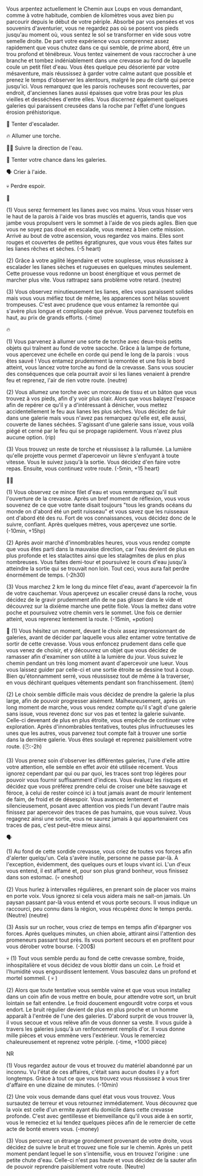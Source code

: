 Vous arpentez actuellement le Chemin aux Loups en vous demandant, comme à votre habitude, combien de kilomètres vous avez bien pu parcourir depuis le début de votre périple. Absorbé par vos pensées et vos souvenirs d'aventurier, vous ne regardez pas où se posent vos pieds jusqu'au moment où, vous sentez le sol se transformer en vide sous votre semelle droite. De part votre expérience vous comprennez assez rapidement que vous chutez dans ce qui semble, de prime abord, être un trou profond et ténébreux. Vous tentez vainement de vous raccrocher à une branche et tombez indéniablement dans une crevasse au fond de laquelle coule un petit filet d'eau. Vous êtes quelque peu désorienté par votre mésaventure, mais réussissez à garder votre calme autant que possible et prenez le temps d'observer les alentours, malgré le peu de clarté qui perce jusqu'ici. Vous remarquez que les parois rocheuses sont recouvertes, par endroit, d'anciennes lianes aussi épaisses que votre bras pour les plus vieilles et desséchées d'entre elles. Vous discernez également quelques galeries qui paraissent creusées dans la roche par l'effet d'une longues érosion préhistorique.
 

🔗 Tenter d'escalader.

🔥 Allumer une torche.

🚶‍♂️ Suivre la direction de l'eau.

🔄 Tenter votre chance dans les galeries.

🗣 Crier à l'aide.

💀 Perdre espoir.


🔗

(1) Vous serez fermement les lianes avec vos mains. Vous vous hisser vers le haut de la parois à l'aide vos bras musclés et aguerris, tandis que vos jambe vous propulsent vers le sommet à l'aide de vos pieds agiles. Bien que vous ne soyez pas doué en escalade, vous menez à bien cette mission. Arrivé au bout de votre ascension, vous regardez vos mains. Elles sont rouges et couvertes de petites égratignures, que vous vous êtes faites sur les lianes rêches et sèches. 
(-5 heart)

(2) Grâce à votre agilité légendaire et votre souplesse, vous réussissez à escalader les lianes sèches et rugueuses en quelques minutes seulement. Cette prouesse vous redonne un boost énergitique et vous permet de marcher plus vite. Vous rattrapez sans problème votre retard.
(neutre)

(3) Vous observez minutieusement les lianes, elles vous paraissent solides mais vous vous méfiez tout de même, les apparences sont hélas souvent trompeuses. C'est avec prudence que vous entamez la remontée qui s'avère plus longue et compliquée que prévue. Vous parvenez toutefois en haut, au prix de grands efforts. 
(-time)


🔥

(1) Vous parvenez à allumer une sorte de torche avec deux-trois petits objets qui traînent au fond de votre sacoche. Grâce à la lampe de fortune, vous apercevez une échelle en corde qui pend le long de la parois : vous êtes sauvé ! Vous entamez prudemment la remontée et une fois le bord atteint, vous lancez votre torche au fond de la crevasse. Sans vous soucier des conséquences que cela pourrait avoir si les lianes venaient à prendre feu et reprenez, l'air de rien votre route.
(neutre)

(2) Vous allumez une torche avec un morceau de tissu et un bâton que vous trouvez à vos pieds, afin d'y voir plus clair. Alors que vous balayez l'espace afin de repérer ce qu'il y a d'intéressant à dénicher, vous mettez accidentellement le feu aux lianes les plus sèches. Vous décidez de fuir dans une galerie mais vous n'avez pas remarquez qu'elle est, elle aussi, couverte de lianes séchées. S'agissant d'une galerie sans issue, vous voilà piégé et cerné par le feu qui se propage rapidement. Vous n'avez plus aucune option.
(rip)

(3) Vous trouvez un reste de torche et réussissez à la rallumée. La lumière qu'elle projette vous permet d'apercevoir un lièvre s'enfuyant à toute vitesse. Vous le suivez jusqu'à la sortie. Vous décidez d'en faire votre repas. Ensuite, vous continuez votre route. 
(-5min, +15 heart)


🚶‍♂️

(1) Vous observez ce mince filet d'eau et vous remmarquez qu'il suit l'ouverture de la crevasse. Après un bref moment de réflexion, vous vous souvenez de ce que votre tante disait toujours "tous les grands océans du monde on d'abord été un petit ruisseau" et vous savez que les ruisseaux ont d'abord été des ru. Fort de vos connaissances, vous décidez donc de le suivre, confiant. Après quelques mètres, vous aperçevez une sortie.
(-10min, +15hp)

(2) Après avoir marché d'innombrables heures, vous vous rendez compte que vous êtes parti dans la mauvaise direction, car l'eau devient de plus en plus profonde et les stalactites ainsi que les stalagmites de plus en plus nombreuses. Vous faites demi-tour et poursuivez le cours d'eau jusqu'à atteindre la sortie qui se trouvait non loin. Tout ceci, vous aura fait perdre énormément de temps.
(-2h30)

(3) Vous marchez 2 km le long du mince filet d'eau, avant d'apercevoir la fin de votre cauchemar. Vous aperçevez un escalier creusé dans la roche, vous décidez de le gravir prudemment afin de ne pas glisser dans le vide et découvrez sur la dixième marche une petite fiole. Vous la mettez dans votre poche et poursuivez votre chemin vers le sommet. Une fois ce dernier atteint, vous reprenez lentement la route.
(-15min, +potion)

🔄 
(1) Vous hésitez un moment, devant le choix assez impressionnant de galeries, avant de décider par laquelle vous allez entamer votre tentative de sortir de cette crevasse. Vous vous enfoncez prudement dans celle que vous venez de choisir, et y découvrez un objet que vous décidez de ramasser afin d'examiner son utilité à la lumière du jour. Vous suivez le chemin pendant un très long moment avant d'apercevoir une lueur. Vous vous laissez guider par celle-ci et une sortie étroite se dessine tout à coup. Bien qu'étonnamment serré, vous réussissez tout de même à la traverser, en vous déchirant quelques vêtements pendant son franchissement. 
(item)

(2) Le choix semble difficile mais vous décidez de prendre la galerie la plus large, afin de pouvoir progresser aisément. Malheureusement, après un long moment de marche, vous vous rendez compte qu'il s'agit d'une galerie sans issue, vous revenez donc sur vos pas et tentez la galerie suivante. Celle-ci devenant de plus en plus étroite, vous empêche de continuer votre exploration. Après d'innombrables tentatives, toutes plus infructueuses les unes que les autres, vous parvenez tout compte fait à trouver une sortie dans la dernière galerie. Vous êtes soulagé et reprenez paisiblement votre route. 
(🕑:-2h)

(3) Vous prenez soin d'observer les différentes galeries, l'une d'elle attire votre attention, elle semble en effet avoir été utilisée récement. Vous ignorez cependant par qui ou par quoi, les traces sont trop légères pour pouvoir vous fournir suffisamment d'indices. Vous évaluez les risques et décidez que vous préférez prendre celui de croiser une bête sauvage et féroce, à celui de rester coincé ici à tout jamais avant de mourir lentement de faim, de froid et de désespoir. Vous avancez lentement et silencieusement, posant avec attention vos pieds l'un devant l'autre mais finissez par apercevoir des traces de pas humains, que vous suivez. Vous regagnez ainsi une sortie, vous ne saurez jamais à qui appartenaient ces traces de pas, c'est peut-être mieux ainsi.

🗣

(1) Au fond de cette sordide crevasse, vous criez de toutes vos forces afin d'alerter quelqu'un. Cela s'avère inutile, personne ne passe par-là. À l'exception, évidemment, des quelques ours et loups vivant ici. L'un d'eux vous entend, il est affamé et, pour son plus grand bonheur, vous finissez dans son estomac. 
(💀 oneshot)

(2) Vous hurlez à intervalles régulières, en prenant soin de placer vos mains en porte voix. Vous ignorez si cela vous aidera mais ne sait-on jamais. Un paysan passant par-là vous entend et vous porte secours. Il vous indique un raccourci, peu connu dans la région, vous récupérez donc le temps perdu. (Neutre)
(neutre)

(3) Assis sur un rocher, vous criez de temps en temps afin d'épargner vos forces. Après quelques minutes, un chien aboie, attirant ainsi l'attention des promeneurs passant tout près. Ils vous portent secours et en profitent pour vous dérober votre bourse. 
(-200$)

💀 
(1) Tout vous semble perdu au fond de cette crevasse sombre, froide, inhospitalière et vous décidez de vous blottir dans un coin. Le froid et l'humidité vous engourdissent lentement. Vous basculez dans un profond et mortel sommeil. 
( 💀 )

(2) Alors que toute tentative vous semble vaine et que vous vous installez dans un coin afin de vous mettre en boule, pour attendre votre sort, un bruit lointain se fait entendre. Le froid doucement engourdit votre corps et vous endort. Le bruit régulier devient de plus en plus proche et un homme apparaît à l'entrée de l'une des galeries. D'abord surprit de vous trouver là, il vous secoue et vous relève afin de vous donner sa veste. Il vous guide à travers les galeries jusqu'à un renfoncement remplis d'or. Il vous donne mille pièces et vous emmène vers l'extérieur. Vous le remerciez chaleureusement et reprenez votre périple.
(-time, +1000 pièce)

NR

(1) Vous regardez autour de vous et trouvez du matériel abandonné par un inconnu. Vu l'état de ces affaires, c'était sans aucun doutes il y a fort longtemps. Gràce à tout ce que vous trouvez vous réussissez à vous tirer d'affaire en une dizaine de minutes.
(-10min)

(2) Une voix vous demande dans quel état vous vous trouvez. Vous sursautez de terreur et vous retournez immédiatement. Vous découvrez que la voix est celle d'un ermite ayant élu domicile dans cette crevasse profonde. C'est avec gentillesse et bienveillance qu'il vous aide à en sortir, vous le remeciez et lui tendez quelques pièces afin de le remercier de cette acte de bonté envers vous. 
(-money)

(3) Vous percevez un étrange grondement provenant de votre droite, vous décidez de suivre le bruit et trouvez une fiole sur le chemin. Après un petit moment pendant lequel le son s'intensifie, vous en trouvez l'origine : une petite chute d'eau. Celle-ci n'est pas haute et vous décidez de la sauter afin de pouvoir reprendre paisiblement votre route. 
(Neutre)
